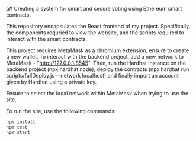 a# Creating a system for smart and secure voting using Ethereum smart contracts.

This repository encapsulates the React frontend of my project. Specifically, the components requried to view the website, and the scripts required to interact with the smart contracts.

This project requires MetaMask as a chromium extension, ensure to create a new wallet. To interact with the backend project, add a new network to MetaMask - "http://127.0.0.1:8545". Then, run the Hardhat instance on the backend project (npx hardhat node), deploy the contracts (npx hardhat run scripts/fullDeploy.js --network localhost) and finally import an account given by Hardhat using a private key.

Ensure to select the local network within MetaMask when trying to use the site.

To run the site, use the following commands:

```shell
npm install
npm test
npm start

```
